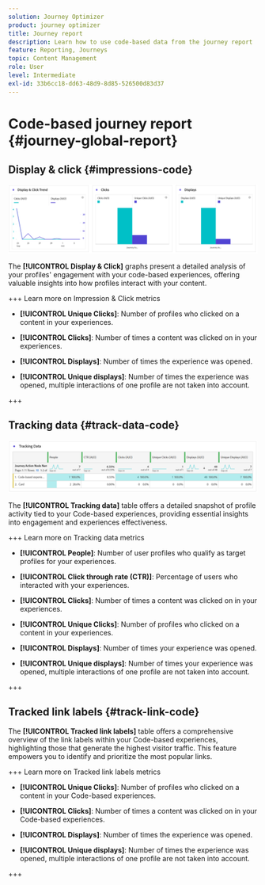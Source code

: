 ```yaml
---
solution: Journey Optimizer
product: journey optimizer
title: Journey report
description: Learn how to use code-based data from the journey report
feature: Reporting, Journeys
topic: Content Management
role: User
level: Intermediate
exl-id: 33b6cc18-dd63-48d9-8d85-526500d83d37
---
```

# Code-based journey report {#journey-global-report}

## Display & click {#impressions-code}

![](assets/code-based-display.png)

The **[!UICONTROL Display & Click]** graphs present a detailed analysis of your profiles' engagement with your code-based experiences, offering valuable insights into how profiles interact with your content.

+++ Learn more on Impression & Click metrics

* **[!UICONTROL Unique Clicks]**: Number of profiles who clicked on a content in your experiences.

* **[!UICONTROL Clicks]**: Number of times a content was clicked on in your experiences.

* **[!UICONTROL Displays]**: Number of times the experience was opened.

* **[!UICONTROL Unique displays]**: Number of times the experience was opened, multiple interactions of one profile are not taken into account.

+++

## Tracking data {#track-data-code}

![](assets/code-based-tracking-data.png)

The **[!UICONTROL Tracking data]** table offers a detailed snapshot of profile activity tied to your Code-based experiences, providing essential insights into engagement and experiences effectiveness.

+++ Learn more on Tracking data metrics

* **[!UICONTROL People]**: Number of user profiles who qualify as target profiles for your experiences.

* **[!UICONTROL Click through rate (CTR)]**: Percentage of users who interacted with your experiences.

* **[!UICONTROL Clicks]**: Number of times a content was clicked on in your experiences.

* **[!UICONTROL Unique Clicks]**: Number of profiles who clicked on a content in your experiences.

* **[!UICONTROL Displays]**: Number of times your experience was opened.

* **[!UICONTROL Unique displays]**: Number of times your experience was opened, multiple interactions of one profile are not taken into account.

+++

## Tracked link labels {#track-link-code}

The **[!UICONTROL Tracked link labels]** table offers a comprehensive overview of the link labels within your Code-based experiences, highlighting those that generate the highest visitor traffic. This feature empowers you to identify and prioritize the most popular links.

+++ Learn more on Tracked link labels metrics

* **[!UICONTROL Unique Clicks]**: Number of profiles who clicked on a content in your Code-based experiences.

* **[!UICONTROL Clicks]**: Number of times a content was clicked on in your Code-based experiences.

* **[!UICONTROL Displays]**: Number of times the experience was opened.

* **[!UICONTROL Unique displays]**: Number of times the experience was opened, multiple interactions of one profile are not taken into account.

+++
